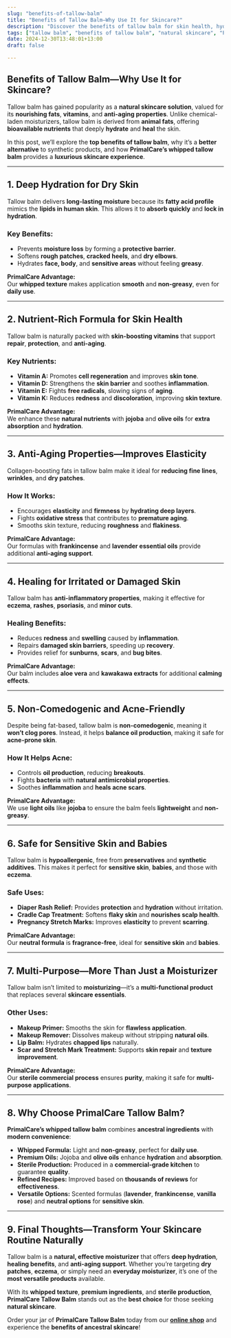 ```yaml
---
slug: "benefits-of-tallow-balm"
title: "Benefits of Tallow Balm—Why Use It for Skincare?"
description: "Discover the benefits of tallow balm for skin health, hydration, and anti-aging. Learn how PrimalCare’s whipped formula offers natural nourishment and healing properties."
tags: ["tallow balm", "benefits of tallow balm", "natural skincare", "PrimalCare"]
date: 2024-12-30T13:48:01+13:00
draft: false

---
```


## Benefits of Tallow Balm—Why Use It for Skincare?  
Tallow balm has gained popularity as a **natural skincare solution**, valued for its **nourishing fats**, **vitamins**, and **anti-aging properties**. Unlike chemical-laden moisturizers, tallow balm is derived from **animal fats**, offering **bioavailable nutrients** that deeply **hydrate** and **heal** the skin.  

In this post, we’ll explore the **top benefits of tallow balm**, why it’s a **better alternative** to synthetic products, and how **PrimalCare’s whipped tallow balm** provides a **luxurious skincare experience**.  

---

## **1. Deep Hydration for Dry Skin**  
Tallow balm delivers **long-lasting moisture** because its **fatty acid profile** mimics the **lipids in human skin**. This allows it to **absorb quickly** and **lock in hydration**.  

### **Key Benefits:**  
- Prevents **moisture loss** by forming a **protective barrier**.  
- Softens **rough patches**, **cracked heels**, and **dry elbows**.  
- Hydrates **face, body**, and **sensitive areas** without feeling **greasy**.  

**PrimalCare Advantage:**  
Our **whipped texture** makes application **smooth** and **non-greasy**, even for **daily use**.  

---

## **2. Nutrient-Rich Formula for Skin Health**  
Tallow balm is naturally packed with **skin-boosting vitamins** that support **repair**, **protection**, and **anti-aging**.  

### **Key Nutrients:**  
- **Vitamin A:** Promotes **cell regeneration** and improves **skin tone**.  
- **Vitamin D:** Strengthens the **skin barrier** and soothes **inflammation**.  
- **Vitamin E:** Fights **free radicals**, slowing signs of **aging**.  
- **Vitamin K:** Reduces **redness** and **discoloration**, improving **skin texture**.  

**PrimalCare Advantage:**  
We enhance these **natural nutrients** with **jojoba** and **olive oils** for **extra absorption** and **hydration**.  

---

## **3. Anti-Aging Properties—Improves Elasticity**  
Collagen-boosting fats in tallow balm make it ideal for **reducing fine lines**, **wrinkles**, and **dry patches**.  

### **How It Works:**  
- Encourages **elasticity** and **firmness** by **hydrating deep layers**.  
- Fights **oxidative stress** that contributes to **premature aging**.  
- Smooths skin texture, reducing **roughness** and **flakiness**.  

**PrimalCare Advantage:**  
Our formulas with **frankincense** and **lavender essential oils** provide additional **anti-aging support**.  

---

## **4. Healing for Irritated or Damaged Skin**  
Tallow balm has **anti-inflammatory properties**, making it effective for **eczema**, **rashes**, **psoriasis**, and **minor cuts**.  

### **Healing Benefits:**  
- Reduces **redness** and **swelling** caused by **inflammation**.  
- Repairs **damaged skin barriers**, speeding up **recovery**.  
- Provides relief for **sunburns**, **scars**, and **bug bites**.  

**PrimalCare Advantage:**  
Our balm includes **aloe vera** and **kawakawa extracts** for additional **calming effects**.  

---

## **5. Non-Comedogenic and Acne-Friendly**  
Despite being fat-based, tallow balm is **non-comedogenic**, meaning it **won’t clog pores**. Instead, it helps **balance oil production**, making it safe for **acne-prone skin**.  

### **How It Helps Acne:**  
- Controls **oil production**, reducing **breakouts**.  
- Fights **bacteria** with **natural antimicrobial properties**.  
- Soothes **inflammation** and **heals acne scars**.  

**PrimalCare Advantage:**  
We use **light oils** like **jojoba** to ensure the balm feels **lightweight** and **non-greasy**.  

---

## **6. Safe for Sensitive Skin and Babies**  
Tallow balm is **hypoallergenic**, free from **preservatives** and **synthetic additives**. This makes it perfect for **sensitive skin**, **babies**, and those with **eczema**.  

### **Safe Uses:**  
- **Diaper Rash Relief:** Provides **protection** and **hydration** without irritation.  
- **Cradle Cap Treatment:** Softens **flaky skin** and **nourishes scalp health**.  
- **Pregnancy Stretch Marks:** Improves **elasticity** to prevent **scarring**.  

**PrimalCare Advantage:**  
Our **neutral formula** is **fragrance-free**, ideal for **sensitive skin** and **babies**.  

---

## **7. Multi-Purpose—More Than Just a Moisturizer**  
Tallow balm isn’t limited to **moisturizing**—it’s a **multi-functional product** that replaces several **skincare essentials**.  

### **Other Uses:**  
- **Makeup Primer:** Smooths the skin for **flawless application**.  
- **Makeup Remover:** Dissolves makeup without stripping **natural oils**.  
- **Lip Balm:** Hydrates **chapped lips** naturally.  
- **Scar and Stretch Mark Treatment:** Supports **skin repair** and **texture improvement**.  

**PrimalCare Advantage:**  
Our **sterile commercial process** ensures **purity**, making it safe for **multi-purpose applications**.  

---

## **8. Why Choose PrimalCare Tallow Balm?**  
**PrimalCare’s whipped tallow balm** combines **ancestral ingredients** with **modern convenience**:  
- **Whipped Formula:** Light and **non-greasy**, perfect for **daily use**.  
- **Premium Oils:** Jojoba and **olive oils** enhance **hydration** and **absorption**.  
- **Sterile Production:** Produced in a **commercial-grade kitchen** to guarantee **quality**.  
- **Refined Recipes:** Improved based on **thousands of reviews** for **effectiveness**.  
- **Versatile Options:** Scented formulas (**lavender**, **frankincense**, **vanilla rose**) and **neutral options** for **sensitive skin**.  

---

## **9. Final Thoughts—Transform Your Skincare Routine Naturally**  
Tallow balm is a **natural, effective moisturizer** that offers **deep hydration**, **healing benefits**, and **anti-aging support**. Whether you’re targeting **dry patches**, **eczema**, or simply need an **everyday moisturizer**, it’s one of the **most versatile products** available.  

With its **whipped texture**, **premium ingredients**, and **sterile production**, **PrimalCare Tallow Balm** stands out as the **best choice** for those seeking **natural skincare**.  

Order your jar of **PrimalCare Tallow Balm** today from our **[online shop](/shop)** and experience the **benefits of ancestral skincare**!  
